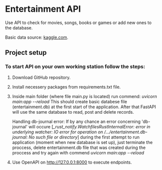 # Entertainment API
Use API to check for movies, songs, books or games or add new ones to the database.

Basic data source: [kaggle.com](https://www.kaggle.com/).

## Project setup

### To start API on your own working station follow the steps:
1) Download GitHub repository.
2) Install necessery packages from requirements.txt file.
3) Inside main folder (where file main.py is located) run commend:
    *uvicorn main:app --reload*
    This should create basic databese file (entertainment.db) at the first start of
    the application. After that FastAPI will use the same database to read, post and
    delete records.

    Handling db-journal error:
    If by any chance an error concerning 'db-journal' will occure
    [*_rust_notify.WatchfilesRustInternalError: error in underlying watcher:
    IO error for operation on /.../entertainment.db-journal: No such file or directory*]
    during the first attempt to run application (moment when new database is set up),
    just terminate the proccess, delete entertainment.db file that was created
    during the proccess and try again with commend *uvicorn main:app --reload*
4) Use OpenAPI on http://127.0.0.1:8000 to execute endpoints.

